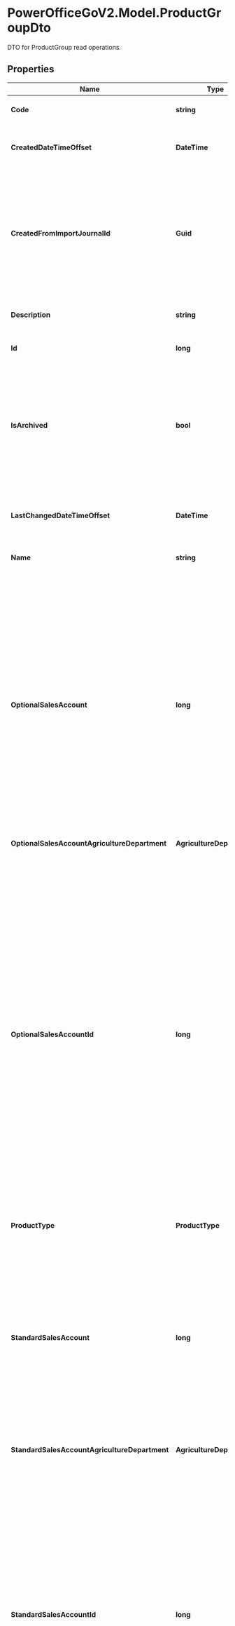 # PowerOfficeGoV2.Model.ProductGroupDto
DTO for ProductGroup read operations.

## Properties

Name | Type | Description | Notes
------------ | ------------- | ------------- | -------------
**Code** | **string** | The code of the product group. | [optional] 
**CreatedDateTimeOffset** | **DateTime** | The timestamp the product group entity was created. | [optional] [readonly] 
**CreatedFromImportJournalId** | **Guid** | The created from import journal identifier (guid).  If the product group was created from an import, this property will contain the Id of the Import that created this entity. | [optional] [readonly] 
**Description** | **string** | The description of the product group. | [optional] 
**Id** | **long** | The ID of the product group. | [optional] [readonly] 
**IsArchived** | **bool** | Value indicating whether the product group is archived (set inactive).  Default is false.  Archived product groups will be unavailable for usage in the GUI. | [optional] 
**LastChangedDateTimeOffset** | **DateTime** | The timestamp of the last change of the product group. | [optional] [readonly] 
**Name** | **string** | The name of the product group. | [optional] 
**OptionalSalesAccount** | **long** | The code of the optional sales account of the product group.  The optional sales account is the account the sale will be posted to, if the product is included on a sales order line that is invoiced, and that sales order line is set to trigger the use of the optional sales account.  If null, the product group will inherit the optional sales account from the the general sales settings on the client. | [optional] [readonly] 
**OptionalSalesAccountAgricultureDepartment** | **AgricultureDepartment** |  | [optional] 
**OptionalSalesAccountId** | **long** | The id of the optional sales account of the product group.  Products assigned to this product group will inherit the optional sales account from the group, if not set/overridden on the product object.  The optional sales account is the account the sale will be posted to, if the product is included on a sales order line that is invoiced, and that sales order line is set to trigger the use of the optional sales account.  If null, the product group will inherit the optional sales account from the the general sales settings on the client. | [optional] 
**ProductType** | **ProductType** |  | [optional] 
**StandardSalesAccount** | **long** | The code of the standard sales account of the product group.  The standard sales account is the default account the sale will be posted to if the product is included on a sales order line that is invoiced.  If null, the product group will inherit the standard sales account from the general sales settings on the client. | [optional] [readonly] 
**StandardSalesAccountAgricultureDepartment** | **AgricultureDepartment** |  | [optional] 
**StandardSalesAccountId** | **long** | The id of the standard sales account of the product group.  Products assigned to this product group will inherit the standard sales account from the group, if not set/overridden on the product object.  The standard sales account is the default account the sale will be posted to if the product is included on a sales order line that is invoiced.  If null, the product group will inherit the standard sales account from the general sales settings on the client. | [optional] 
**UnitCost** | **double** | The cost per unit of the product group.  Products assigned to this group will inherit the unitCost from the group, if not set/overridden on the product object. | [optional] 
**UnitOfMeasureCode** | **UnitOfMeasureType** |  | [optional] 
**UnitPrice** | **double** | The sales price per unit of the product group.  Products assigned to this group will inherit the unitPrice from the group, if not set/overridden on the product object. | [optional] 

[[Back to Model list]](../../README.md#documentation-for-models) [[Back to API list]](../../README.md#documentation-for-api-endpoints) [[Back to README]](../../README.md)

